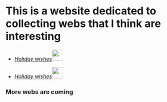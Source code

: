 # This is a website dedicated to collecting webs that I think are interesting

- <em><a href="https://magichear.github.io/interesting/firework/">Holiday wishes</a><img src="https://media.giphy.com/media/WUlplcMpOCEmTGBtBW/giphy.gif" width="30"></em>

- <em><a href="[https://magichear.github.io/interesting/firework/](https://magichear.github.io/interesting/bf/)">Holiday wishes</a><img src="https://media.giphy.com/media/WUlplcMpOCEmTGBtBW/giphy.gif" width="30"></em>


### More webs are coming

